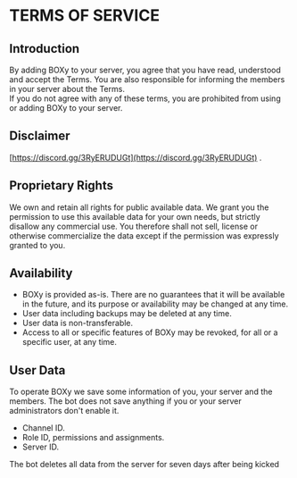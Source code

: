 # TERMS OF SERVICE

## Introduction <a href="#introduction" id="introduction"></a>

By adding BOXy to your server, you agree that you have read, understood and accept the Terms. You are also responsible for informing the members in your server about the Terms.\
If you do not agree with any of these terms, you are prohibited from using or adding BOXy to your server.

## Disclaimer <a href="#disclaimer" id="disclaimer"></a>

​[https://discord.gg/3RyERUDUGt](https://discord.gg/3RyERUDUGt) .

## Proprietary Rights <a href="#proprietary-rights" id="proprietary-rights"></a>

We own and retain all rights for public available data. We grant you the permission to use this available data for your own needs, but strictly disallow any commercial use. You therefore shall not sell, license or otherwise commercialize the data except if the permission was expressly granted to you.

## Availability <a href="#availability" id="availability"></a>

* BOXy is provided as-is. There are no guarantees that it will be available in the future, and its purpose or availability may be changed at any time.
* User data including backups may be deleted at any time.
* User data is non-transferable.
* Access to all or specific features of BOXy may be revoked, for all or a specific user, at any time.

## User Data <a href="#user-data" id="user-data"></a>

To operate BOXy we save some information of you, your server and the members. The bot does not save anything if you or your server administrators don't enable it.

* Channel ID.
* Role ID, permissions and assignments.
* Server ID.

The bot deletes all data from the server for seven days after being kicked&#x20;

